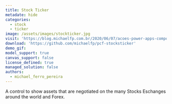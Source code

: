 ```yaml
---
title: Stock Ticker
metadate: hide
categories:
  - stock
  - ticker
image: /assets/images/stockticker.jpg
visit: 'https://blog.michaelfp.com.br/2020/06/07/acoes-power-apps-component/'
download: 'https://github.com/michaelfp/pcf-stocksticker'
demo_gif:
model_support: true
canvas_support: false
license_defined: true
managed_solution: false
authors:
  - michael_ferro_pereira
---
```

A control to show assets that are negotiated on the many Stocks Eschanges around the world and Forex.
